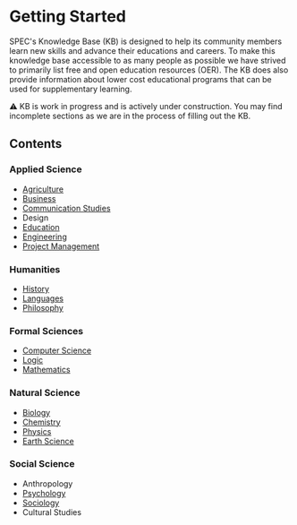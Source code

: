 # Getting Started

SPEC's Knowledge Base (KB) is designed to help its community members learn new skills and advance their educations and careers. To make this knowledge base accessible to as many people as possible we have strived to primarily list free and open education resources (OER). The KB does also provide information about lower cost educational programs that can be used for supplementary learning.

⚠️ KB is work in progress and is actively under construction. You may find incomplete sections as we are in the process of filling out the KB.

## Contents

### **Applied Science**

* [Agriculture](applied-sciences/sustainable-agriculture/)
* [Business](applied-sciences/business.md)
* [Communication Studies](applied-sciences/communication.md)
* Design
* [Education](applied-sciences/education/)
* [Engineering](applied-sciences/engineering/)
* [Project Management](applied-sciences/project-management.md)

### **Humanities**

* [History](../about-us/history.md)
* [Languages](humanities/languages.md)
* [Philosophy](humanities/philosophy/)

### **Formal Sciences**

* [Computer Science](formal-sciences/computer-science.md)
* [Logic](formal-sciences/logic.md)
* [Mathematics](formal-sciences/mathematics.md)

### **Natural Science**

* [Biology](natural-sciences/biology/)
* [Chemistry](natural-sciences/chemistry.md)
* [Physics](natural-sciences/physics.md)
* [Earth Science](natural-sciences/earth-science.md)

### **Social Science**

* Anthropology
* [Psychology](diversity-equity-and-inclusion/psychology/)
* [Sociology](diversity-equity-and-inclusion/sociology.md)
* Cultural Studies

